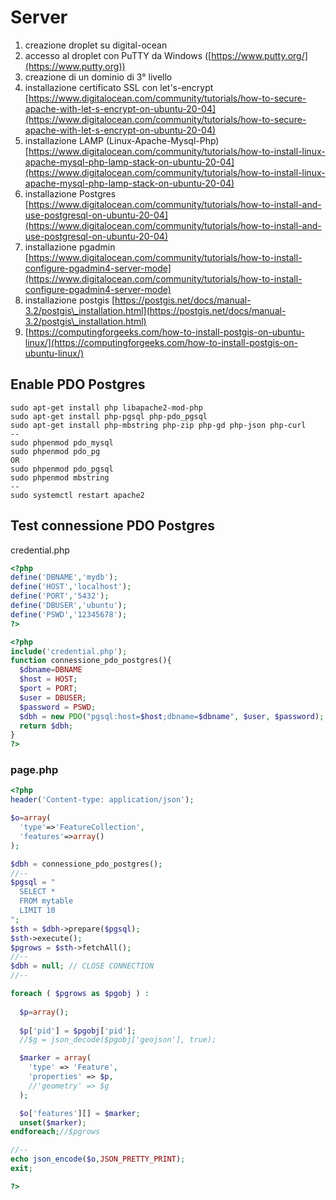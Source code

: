 # Server

1. creazione droplet su digital-ocean
2. accesso al droplet con PuTTY da Windows ([https://www.putty.org/](https://www.putty.org))
3. creazione di un dominio di 3° livello
4. installazione certificato SSL con let's-encrypt [https://www.digitalocean.com/community/tutorials/how-to-secure-apache-with-let-s-encrypt-on-ubuntu-20-04](https://www.digitalocean.com/community/tutorials/how-to-secure-apache-with-let-s-encrypt-on-ubuntu-20-04)
5. installazione LAMP (Linux-Apache-Mysql-Php) [https://www.digitalocean.com/community/tutorials/how-to-install-linux-apache-mysql-php-lamp-stack-on-ubuntu-20-04](https://www.digitalocean.com/community/tutorials/how-to-install-linux-apache-mysql-php-lamp-stack-on-ubuntu-20-04)
6. installazione Postgres [https://www.digitalocean.com/community/tutorials/how-to-install-and-use-postgresql-on-ubuntu-20-04](https://www.digitalocean.com/community/tutorials/how-to-install-and-use-postgresql-on-ubuntu-20-04)
7. installazione pgadmin [https://www.digitalocean.com/community/tutorials/how-to-install-configure-pgadmin4-server-mode](https://www.digitalocean.com/community/tutorials/how-to-install-configure-pgadmin4-server-mode)
8. installazione postgis [https://postgis.net/docs/manual-3.2/postgis\_installation.html](https://postgis.net/docs/manual-3.2/postgis\_installation.html)
9. [https://computingforgeeks.com/how-to-install-postgis-on-ubuntu-linux/](https://computingforgeeks.com/how-to-install-postgis-on-ubuntu-linux/)

## Enable PDO Postgres

```
sudo apt-get install php libapache2-mod-php
sudo apt-get install php-pgsql php-pdo_pgsql
sudo apt-get install php-mbstring php-zip php-gd php-json php-curl
--
sudo phpenmod pdo_mysql
sudo phpenmod pdo_pg
OR
sudo phpenmod pdo_pgsql
sudo phpenmod mbstring
--
sudo systemctl restart apache2
```

## Test connessione PDO Postgres

credential.php

```php
<?php
define('DBNAME','mydb');
define('HOST','localhost');
define('PORT','5432');
define('DBUSER','ubuntu');
define('PSWD','12345678');
?>
```

```php
<?php
include('credential.php');
function connessione_pdo_postgres(){
  $dbname=DBNAME
  $host = HOST;
  $port = PORT;
  $user = DBUSER;
  $password = PSWD;
  $dbh = new PDO("pgsql:host=$host;dbname=$dbname", $user, $password);
  return $dbh;
}
?>
```

### page.php

```php
<?php
header('Content-type: application/json');

$o=array(
  'type'=>'FeatureCollection',
  'features'=>array()
);

$dbh = connessione_pdo_postgres();
//--
$pgsql = "
  SELECT *
  FROM mytable
  LIMIT 10
";
$sth = $dbh->prepare($pgsql);
$sth->execute();
$pgrows = $sth->fetchAll();
//--
$dbh = null; // CLOSE CONNECTION
//--

foreach ( $pgrows as $pgobj ) :
    
  $p=array();
  
  $p['pid'] = $pgobj['pid'];
  //$g = json_decode($pgobj['geojson'], true); 

  $marker = array(
    'type' => 'Feature',
    'properties' => $p,
    //'geometry' => $g
  );

  $o['features'][] = $marker;
  unset($marker);      
endforeach;//$pgrows  

//--
echo json_encode($o,JSON_PRETTY_PRINT);
exit;

?>
```
